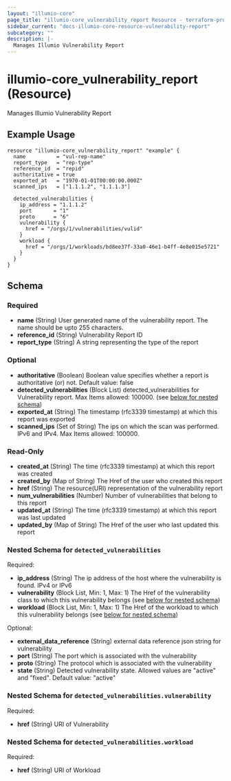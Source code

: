 ```yaml
---
layout: "illumio-core"
page_title: "illumio-core_vulnerability_report Resource - terraform-provider-illumio-core"
sidebar_current: "docs-illumio-core-resource-vulnerability-report"
subcategory: ""
description: |-
  Manages Illumio Vulnerability Report
---
```


# illumio-core_vulnerability_report (Resource)

Manages Illumio Vulnerability Report

Example Usage
------------
```hcl
resource "illumio-core_vulnerability_report" "example" {
  name          = "vul-rep-name"
  report_type   = "rep-type"
  reference_id  = "repid"
  authoritative = true
  exported_at   = "1970-01-01T00:00:00.000Z"
  scanned_ips   = ["1.1.1.2", "1.1.1.3"]

  detected_vulnerabilities {
    ip_address = "1.1.1.2"
    port       = "1"
    proto      = "6"
    vulnerability {
      href = "/orgs/1/vulnerabilities/vulid"
    }
    workload {
      href = "/orgs/1/workloads/bd8ee37f-33a0-46e1-b4ff-4e8e015e5721"
    }
  }
}

```

## Schema

### Required

- **name** (String) User generated name of the vulnerability report. The name should be upto 255 characters.
- **reference_id** (String) Vulnerability Report ID
- **report_type** (String) A string representing the type of the report

### Optional

- **authoritative** (Boolean) Boolean value specifies whether a report is authoritative (or) not. Default value: false
- **detected_vulnerabilities** (Block List) detected_vulnerabilities for Vulnerability report. Max Items allowed: 100000. (see [below for nested schema](#nestedblock--detected_vulnerabilities))
- **exported_at** (String) The timestamp (rfc3339 timestamp) at which this report was exported
- **scanned_ips** (Set of String) The ips on which the scan was performed. IPv6 and IPv4. Max Items allowed: 100000.

### Read-Only

- **created_at** (String) The time (rfc3339 timestamp) at which this report was created
- **created_by** (Map of String) The Href of the user who created this report
- **href** (String) The resource(URI) representation of the vulnerability report
- **num_vulnerabilities** (Number) Number of vulnerabilities that belong to this report
- **updated_at** (String) The time (rfc3339 timestamp) at which this report was last updated
- **updated_by** (Map of String) The Href of the user who last updated this report

<a id="nestedblock--detected_vulnerabilities"></a>
### Nested Schema for `detected_vulnerabilities`

Required:

- **ip_address** (String) The ip address of the host where the vulnerability is found. IPv4 or IPv6
- **vulnerability** (Block List, Min: 1, Max: 1) The Href of the vulnerability class to which this vulnerability belongs (see [below for nested schema](#nestedblock--detected_vulnerabilities--vulnerability))
- **workload** (Block List, Min: 1, Max: 1) The Href of the workload to which this vulnerability belongs (see [below for nested schema](#nestedblock--detected_vulnerabilities--workload))

Optional:

- **external_data_reference** (String) external data reference json string for vulnerability
- **port** (String) The port which is associated with the vulnerability
- **proto** (String) The protocol which is associated with the vulnerability
- **state** (String) Detected vulnerability state. Allowed values are "active" and "fixed". Default value: "active"

<a id="nestedblock--detected_vulnerabilities--vulnerability"></a>
### Nested Schema for `detected_vulnerabilities.vulnerability`

Required:

- **href** (String) URI of Vulnerability


<a id="nestedblock--detected_vulnerabilities--workload"></a>
### Nested Schema for `detected_vulnerabilities.workload`

Required:

- **href** (String) URI of Workload


